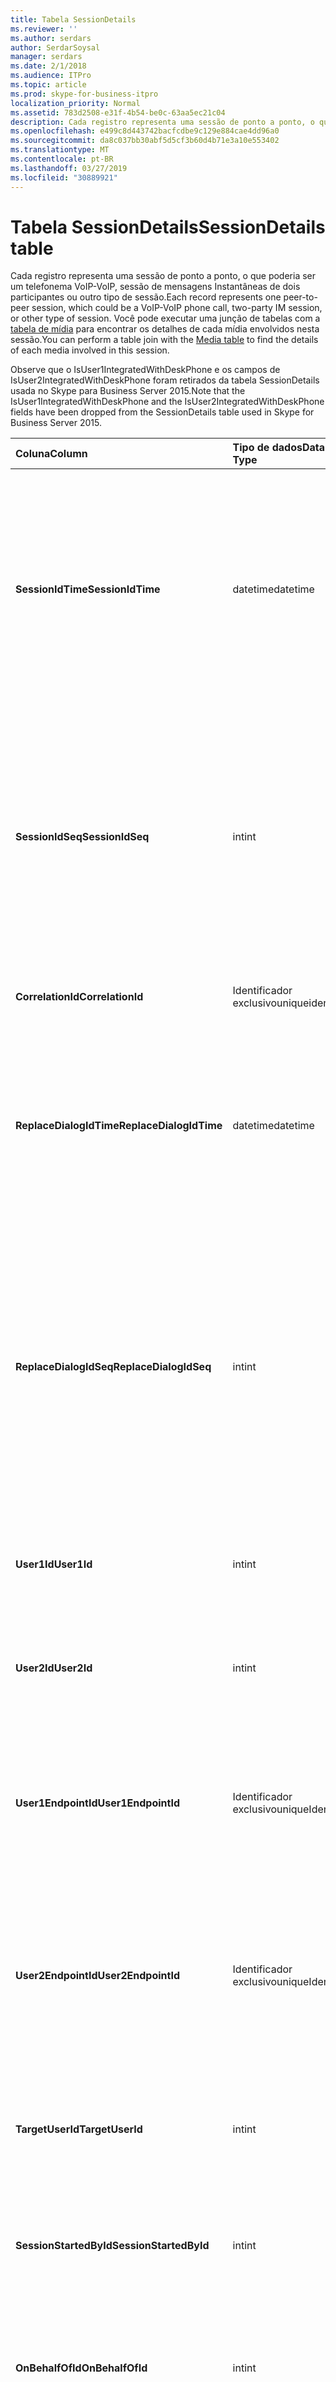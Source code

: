 ```yaml
---
title: Tabela SessionDetails
ms.reviewer: ''
ms.author: serdars
author: SerdarSoysal
manager: serdars
ms.date: 2/1/2018
ms.audience: ITPro
ms.topic: article
ms.prod: skype-for-business-itpro
localization_priority: Normal
ms.assetid: 783d2508-e31f-4b54-be0c-63aa5ec21c04
description: Cada registro representa uma sessão de ponto a ponto, o que poderia ser um telefonema VoIP-VoIP, sessão de mensagens Instantâneas de dois participantes ou outro tipo de sessão. Você pode executar uma junção de tabelas com a tabela de mídia para encontrar os detalhes de cada mídia envolvidos nesta sessão.
ms.openlocfilehash: e499c8d443742bacfcdbe9c129e884cae4dd96a0
ms.sourcegitcommit: da8c037bb30abf5d5cf3b60d4b71e3a10e553402
ms.translationtype: MT
ms.contentlocale: pt-BR
ms.lasthandoff: 03/27/2019
ms.locfileid: "30889921"
---
```

# <a name="sessiondetails-table"></a><span data-ttu-id="b8c52-104">Tabela SessionDetails</span><span class="sxs-lookup"><span data-stu-id="b8c52-104">SessionDetails table</span></span>
 
<span data-ttu-id="b8c52-105">Cada registro representa uma sessão de ponto a ponto, o que poderia ser um telefonema VoIP-VoIP, sessão de mensagens Instantâneas de dois participantes ou outro tipo de sessão.</span><span class="sxs-lookup"><span data-stu-id="b8c52-105">Each record represents one peer-to-peer session, which could be a VoIP-VoIP phone call, two-party IM session, or other type of session.</span></span> <span data-ttu-id="b8c52-106">Você pode executar uma junção de tabelas com a [tabela de mídia](media.md) para encontrar os detalhes de cada mídia envolvidos nesta sessão.</span><span class="sxs-lookup"><span data-stu-id="b8c52-106">You can perform a table join with the [Media table](media.md) to find the details of each media involved in this session.</span></span>
  
<span data-ttu-id="b8c52-107">Observe que o IsUser1IntegratedWithDeskPhone e os campos de IsUser2IntegratedWithDeskPhone foram retirados da tabela SessionDetails usada no Skype para Business Server 2015.</span><span class="sxs-lookup"><span data-stu-id="b8c52-107">Note that the IsUser1IntegratedWithDeskPhone and the IsUser2IntegratedWithDeskPhone fields have been dropped from the SessionDetails table used in Skype for Business Server 2015.</span></span>
  
|<span data-ttu-id="b8c52-108">**Coluna**</span><span class="sxs-lookup"><span data-stu-id="b8c52-108">**Column**</span></span>|<span data-ttu-id="b8c52-109">**Tipo de dados**</span><span class="sxs-lookup"><span data-stu-id="b8c52-109">**Data Type**</span></span>|<span data-ttu-id="b8c52-110">**Chave/índice**</span><span class="sxs-lookup"><span data-stu-id="b8c52-110">**Key/Index**</span></span>|<span data-ttu-id="b8c52-111">**Detalhes**</span><span class="sxs-lookup"><span data-stu-id="b8c52-111">**Details**</span></span>|
|:-----|:-----|:-----|:-----|
|<span data-ttu-id="b8c52-112">**SessionIdTime**</span><span class="sxs-lookup"><span data-stu-id="b8c52-112">**SessionIdTime**</span></span> <br/> |<span data-ttu-id="b8c52-113">datetime</span><span class="sxs-lookup"><span data-stu-id="b8c52-113">datetime</span></span>  <br/> |<span data-ttu-id="b8c52-114">Primária, estrangeira</span><span class="sxs-lookup"><span data-stu-id="b8c52-114">Primary, Foreign</span></span>  <br/> |<span data-ttu-id="b8c52-115">Hora da solicitação de sessão.</span><span class="sxs-lookup"><span data-stu-id="b8c52-115">Time of session request.</span></span> <span data-ttu-id="b8c52-116">Usado em conjunto com **SessionIdSeq** para identificar exclusivamente uma sessão.</span><span class="sxs-lookup"><span data-stu-id="b8c52-116">Used in conjunction with **SessionIdSeq** to uniquely identify a session.</span></span> <span data-ttu-id="b8c52-117">Consulte a [tabela no Skype para Business Server 2015 de diálogos](dialogs.md) para obter mais informações.</span><span class="sxs-lookup"><span data-stu-id="b8c52-117">See the [Dialogs table in Skype for Business Server 2015](dialogs.md) for more information.</span></span> <br/> |
|<span data-ttu-id="b8c52-118">**SessionIdSeq**</span><span class="sxs-lookup"><span data-stu-id="b8c52-118">**SessionIdSeq**</span></span> <br/> |<span data-ttu-id="b8c52-119">int</span><span class="sxs-lookup"><span data-stu-id="b8c52-119">int</span></span>  <br/> |<span data-ttu-id="b8c52-120">Primária, estrangeira</span><span class="sxs-lookup"><span data-stu-id="b8c52-120">Primary, Foreign</span></span>  <br/> |<span data-ttu-id="b8c52-121">Número de identificação para identificar a sessão.</span><span class="sxs-lookup"><span data-stu-id="b8c52-121">ID number to identify the session.</span></span> <span data-ttu-id="b8c52-122">Usado em conjunto com **SessionIdTime** para identificar exclusivamente um session.\*, consulte a [tabela no Skype para Business Server 2015 de diálogos](dialogs.md) para obter mais informações.</span><span class="sxs-lookup"><span data-stu-id="b8c52-122">Used in conjunction with **SessionIdTime** to uniquely identify a session.\* See the [Dialogs table in Skype for Business Server 2015](dialogs.md) for more information.</span></span> <br/> |
|<span data-ttu-id="b8c52-123">**CorrelationId**</span><span class="sxs-lookup"><span data-stu-id="b8c52-123">**CorrelationId**</span></span> <br/> |<span data-ttu-id="b8c52-124">Identificador exclusivo</span><span class="sxs-lookup"><span data-stu-id="b8c52-124">uniqueidentifier</span></span>  <br/> ||<span data-ttu-id="b8c52-125">Um GUID para correlacionar múltiplas sessões.</span><span class="sxs-lookup"><span data-stu-id="b8c52-125">A GUID to correlate multiple sessions.</span></span>  <br/> |
|<span data-ttu-id="b8c52-126">**ReplaceDialogIdTime**</span><span class="sxs-lookup"><span data-stu-id="b8c52-126">**ReplaceDialogIdTime**</span></span> <br/> |<span data-ttu-id="b8c52-127">datetime</span><span class="sxs-lookup"><span data-stu-id="b8c52-127">datetime</span></span>  <br/> |<span data-ttu-id="b8c52-128">Externa</span><span class="sxs-lookup"><span data-stu-id="b8c52-128">Foreign</span></span>  <br/> |<span data-ttu-id="b8c52-129">Número de identificação para identificar a caixa de diálogo que foi substituída pela sessão atual.</span><span class="sxs-lookup"><span data-stu-id="b8c52-129">ID number to identify the dialog which was replaced by current session.</span></span> <span data-ttu-id="b8c52-130">Consulte a [tabela no Skype para Business Server 2015 de diálogos](dialogs.md) para obter mais informações.</span><span class="sxs-lookup"><span data-stu-id="b8c52-130">See the [Dialogs table in Skype for Business Server 2015](dialogs.md) for more information.</span></span> <br/> |
|<span data-ttu-id="b8c52-131">**ReplaceDialogIdSeq**</span><span class="sxs-lookup"><span data-stu-id="b8c52-131">**ReplaceDialogIdSeq**</span></span> <br/> |<span data-ttu-id="b8c52-132">int</span><span class="sxs-lookup"><span data-stu-id="b8c52-132">int</span></span>  <br/> |<span data-ttu-id="b8c52-133">Externa</span><span class="sxs-lookup"><span data-stu-id="b8c52-133">Foreign</span></span>  <br/> |<span data-ttu-id="b8c52-134">Número de identificação para identificar a sessão.</span><span class="sxs-lookup"><span data-stu-id="b8c52-134">ID number to identify the session.</span></span> <span data-ttu-id="b8c52-135">Usado em conjunto com **ReplacesDialogIdTime** para identificar exclusivamente uma sessão que foi substituída por esta sessão.</span><span class="sxs-lookup"><span data-stu-id="b8c52-135">Used in conjunction with **ReplacesDialogIdTime** to uniquely identify a session that is replaced by this session.</span></span> <span data-ttu-id="b8c52-136">Consulte a [tabela no Skype para Business Server 2015 de diálogos](dialogs.md) para obter mais informações.</span><span class="sxs-lookup"><span data-stu-id="b8c52-136">See the [Dialogs table in Skype for Business Server 2015](dialogs.md) for more information.</span></span> <br/> |
|<span data-ttu-id="b8c52-137">**User1Id**</span><span class="sxs-lookup"><span data-stu-id="b8c52-137">**User1Id**</span></span> <br/> |<span data-ttu-id="b8c52-138">int</span><span class="sxs-lookup"><span data-stu-id="b8c52-138">int</span></span>  <br/> |<span data-ttu-id="b8c52-139">Externa</span><span class="sxs-lookup"><span data-stu-id="b8c52-139">Foreign</span></span>  <br/> |<span data-ttu-id="b8c52-140">ID de um usuário na sessão.</span><span class="sxs-lookup"><span data-stu-id="b8c52-140">ID of one user in the session.</span></span> <span data-ttu-id="b8c52-141">Consulte a [tabela de usuários](users.md) para obter mais informações.</span><span class="sxs-lookup"><span data-stu-id="b8c52-141">See the [Users table](users.md) for more information.</span></span> <br/> |
|<span data-ttu-id="b8c52-142">**User2Id**</span><span class="sxs-lookup"><span data-stu-id="b8c52-142">**User2Id**</span></span> <br/> |<span data-ttu-id="b8c52-143">int</span><span class="sxs-lookup"><span data-stu-id="b8c52-143">int</span></span>  <br/> |<span data-ttu-id="b8c52-144">Externa</span><span class="sxs-lookup"><span data-stu-id="b8c52-144">Foreign</span></span>  <br/> |<span data-ttu-id="b8c52-145">ID do usuário na sessão.</span><span class="sxs-lookup"><span data-stu-id="b8c52-145">ID of the other user in the session.</span></span> <span data-ttu-id="b8c52-146">Consulte a [tabela de usuários](users.md) para obter mais informações.</span><span class="sxs-lookup"><span data-stu-id="b8c52-146">See the [Users table](users.md) for more information.</span></span> <br/> |
|<span data-ttu-id="b8c52-147">**User1EndpointId**</span><span class="sxs-lookup"><span data-stu-id="b8c52-147">**User1EndpointId**</span></span> <br/> |<span data-ttu-id="b8c52-148">Identificador exclusivo</span><span class="sxs-lookup"><span data-stu-id="b8c52-148">uniqueIdentifier</span></span>  <br/> ||<span data-ttu-id="b8c52-149">GUID que identifica o ponto de extremidade usado pelo primeiro usuário na sessão.</span><span class="sxs-lookup"><span data-stu-id="b8c52-149">GUID that identifies the endpoint used by the first user in the session.</span></span>  <br/> <span data-ttu-id="b8c52-150">Este campo foi introduzido no Microsoft Lync Server 2013.</span><span class="sxs-lookup"><span data-stu-id="b8c52-150">This field was introduced in Microsoft Lync Server 2013.</span></span>  <br/> |
|<span data-ttu-id="b8c52-151">**User2EndpointId**</span><span class="sxs-lookup"><span data-stu-id="b8c52-151">**User2EndpointId**</span></span> <br/> |<span data-ttu-id="b8c52-152">Identificador exclusivo</span><span class="sxs-lookup"><span data-stu-id="b8c52-152">uniqueIdentifier</span></span>  <br/> ||<span data-ttu-id="b8c52-153">GUID que identifica o ponto de extremidade usado pelo segundo usuário na sessão.</span><span class="sxs-lookup"><span data-stu-id="b8c52-153">GUID that identifies the endpoint used by the second user in the session.</span></span>  <br/> <span data-ttu-id="b8c52-154">Este campo foi introduzido no Microsoft Lync Server 2013.</span><span class="sxs-lookup"><span data-stu-id="b8c52-154">This field was introduced in Microsoft Lync Server 2013.</span></span>  <br/> |
|<span data-ttu-id="b8c52-155">**TargetUserId**</span><span class="sxs-lookup"><span data-stu-id="b8c52-155">**TargetUserId**</span></span> <br/> |<span data-ttu-id="b8c52-156">int</span><span class="sxs-lookup"><span data-stu-id="b8c52-156">int</span></span>  <br/> |<span data-ttu-id="b8c52-157">Externa</span><span class="sxs-lookup"><span data-stu-id="b8c52-157">Foreign</span></span>  <br/> |<span data-ttu-id="b8c52-158">URI do usuário na solicitação SIP original.</span><span class="sxs-lookup"><span data-stu-id="b8c52-158">The original To user URI in the SIP request.</span></span> <span data-ttu-id="b8c52-159">Consulte a [tabela de usuários](users.md) para obter mais informações.</span><span class="sxs-lookup"><span data-stu-id="b8c52-159">see the [Users table](users.md) for more information.</span></span> <br/> |
|<span data-ttu-id="b8c52-160">**SessionStartedById**</span><span class="sxs-lookup"><span data-stu-id="b8c52-160">**SessionStartedById**</span></span> <br/> |<span data-ttu-id="b8c52-161">int</span><span class="sxs-lookup"><span data-stu-id="b8c52-161">int</span></span>  <br/> |<span data-ttu-id="b8c52-162">Externa</span><span class="sxs-lookup"><span data-stu-id="b8c52-162">Foreign</span></span>  <br/> |<span data-ttu-id="b8c52-163">ID do usuário que iniciou a sessão.</span><span class="sxs-lookup"><span data-stu-id="b8c52-163">ID of the user who started the session.</span></span> <span data-ttu-id="b8c52-164">Consulte a [tabela de usuários](users.md) para obter mais informações.</span><span class="sxs-lookup"><span data-stu-id="b8c52-164">See the [Users table](users.md) for more information.</span></span> <br/> |
|<span data-ttu-id="b8c52-165">**OnBehalfOfId**</span><span class="sxs-lookup"><span data-stu-id="b8c52-165">**OnBehalfOfId**</span></span> <br/> |<span data-ttu-id="b8c52-166">int</span><span class="sxs-lookup"><span data-stu-id="b8c52-166">int</span></span>  <br/> |<span data-ttu-id="b8c52-167">Externa</span><span class="sxs-lookup"><span data-stu-id="b8c52-167">Foreign</span></span>  <br/> |<span data-ttu-id="b8c52-168">Indica a identificação do usuário do que o chamador está em nome.</span><span class="sxs-lookup"><span data-stu-id="b8c52-168">Indicates the ID of the user of who the caller is on behalf.</span></span> <span data-ttu-id="b8c52-169">Consulte a [tabela de usuários](users.md) para obter mais informações.</span><span class="sxs-lookup"><span data-stu-id="b8c52-169">See the [Users table](users.md) for more information.</span></span> <br/> |
|<span data-ttu-id="b8c52-170">**ReferredById**</span><span class="sxs-lookup"><span data-stu-id="b8c52-170">**ReferredById**</span></span> <br/> |<span data-ttu-id="b8c52-171">int</span><span class="sxs-lookup"><span data-stu-id="b8c52-171">int</span></span>  <br/> |<span data-ttu-id="b8c52-172">Externa</span><span class="sxs-lookup"><span data-stu-id="b8c52-172">Foreign</span></span>  <br/> |<span data-ttu-id="b8c52-173">ID do usuário por que a chamada é conhecida.</span><span class="sxs-lookup"><span data-stu-id="b8c52-173">ID of the user by who the call is referred.</span></span> <span data-ttu-id="b8c52-174">Consulte a [tabela de usuários](users.md) para obter mais informações.</span><span class="sxs-lookup"><span data-stu-id="b8c52-174">See the [Users table](users.md) for more information.</span></span> <br/> |
|<span data-ttu-id="b8c52-175">**ServerId**</span><span class="sxs-lookup"><span data-stu-id="b8c52-175">**ServerId**</span></span> <br/> |<span data-ttu-id="b8c52-176">int</span><span class="sxs-lookup"><span data-stu-id="b8c52-176">int</span></span>  <br/> |<span data-ttu-id="b8c52-177">Externa</span><span class="sxs-lookup"><span data-stu-id="b8c52-177">Foreign</span></span>  <br/> |<span data-ttu-id="b8c52-178">ID do servidor de front-end usado nesta sessão.</span><span class="sxs-lookup"><span data-stu-id="b8c52-178">ID of the front-end server used for this session.</span></span> <span data-ttu-id="b8c52-179">Consulte a [tabela de servidores](servers.md) para obter mais informações.</span><span class="sxs-lookup"><span data-stu-id="b8c52-179">See the [Servers table](servers.md) for more information.</span></span> <br/> |
|<span data-ttu-id="b8c52-180">**PoolId**</span><span class="sxs-lookup"><span data-stu-id="b8c52-180">**PoolId**</span></span> <br/> |<span data-ttu-id="b8c52-181">int</span><span class="sxs-lookup"><span data-stu-id="b8c52-181">int</span></span>  <br/> |<span data-ttu-id="b8c52-182">Externa</span><span class="sxs-lookup"><span data-stu-id="b8c52-182">Foreign</span></span>  <br/> |<span data-ttu-id="b8c52-183">ID do pool no qual a sessão foi capturada.</span><span class="sxs-lookup"><span data-stu-id="b8c52-183">ID of the pool in which the session was captured.</span></span> <span data-ttu-id="b8c52-184">Consulte a [tabela de Pools](pools.md) para obter mais informações.</span><span class="sxs-lookup"><span data-stu-id="b8c52-184">See the [Pools table](pools.md) for more information.</span></span> <br/> |
|<span data-ttu-id="b8c52-185">**ContentTypeID**</span><span class="sxs-lookup"><span data-stu-id="b8c52-185">**ContentTypeID**</span></span> <br/> |<span data-ttu-id="b8c52-186">int</span><span class="sxs-lookup"><span data-stu-id="b8c52-186">int</span></span>  <br/> |<span data-ttu-id="b8c52-187">Externa</span><span class="sxs-lookup"><span data-stu-id="b8c52-187">Foreign</span></span>  <br/> |<span data-ttu-id="b8c52-188">Tipo de conteúdo usado na sessão.</span><span class="sxs-lookup"><span data-stu-id="b8c52-188">Content type used in the session.</span></span> <span data-ttu-id="b8c52-189">Consulte a [tabela ContentTypes Skype para Business Server 2015](contenttypes.md) para obter mais informações.</span><span class="sxs-lookup"><span data-stu-id="b8c52-189">See the [ContentTypes table in Skype for Business Server 2015](contenttypes.md) for more information.</span></span> <br/> |
|<span data-ttu-id="b8c52-190">**User1ClientVerId**</span><span class="sxs-lookup"><span data-stu-id="b8c52-190">**User1ClientVerId**</span></span> <br/> |<span data-ttu-id="b8c52-191">int</span><span class="sxs-lookup"><span data-stu-id="b8c52-191">int</span></span>  <br/> |<span data-ttu-id="b8c52-192">Externa</span><span class="sxs-lookup"><span data-stu-id="b8c52-192">Foreign</span></span>  <br/> |<span data-ttu-id="b8c52-193">Versão do cliente usado pelo Usuário1.</span><span class="sxs-lookup"><span data-stu-id="b8c52-193">Client version used by User1.</span></span> <span data-ttu-id="b8c52-194">Consulte a [tabela ClientVersions Skype para Business Server 2015](clientversions.md) para obter mais informações.</span><span class="sxs-lookup"><span data-stu-id="b8c52-194">See the [ClientVersions table in Skype for Business Server 2015](clientversions.md) for more information.</span></span> <br/> |
|<span data-ttu-id="b8c52-195">**User2ClientVerId**</span><span class="sxs-lookup"><span data-stu-id="b8c52-195">**User2ClientVerId**</span></span> <br/> |<span data-ttu-id="b8c52-196">int</span><span class="sxs-lookup"><span data-stu-id="b8c52-196">int</span></span>  <br/> |<span data-ttu-id="b8c52-197">Externa</span><span class="sxs-lookup"><span data-stu-id="b8c52-197">Foreign</span></span>  <br/> |<span data-ttu-id="b8c52-198">Versão do cliente usado pelo Usuário2.</span><span class="sxs-lookup"><span data-stu-id="b8c52-198">Client version used by User2.</span></span> <span data-ttu-id="b8c52-199">Consulte a [tabela ClientVersions Skype para Business Server 2015](clientversions.md) para obter mais informações.</span><span class="sxs-lookup"><span data-stu-id="b8c52-199">See the [ClientVersions table in Skype for Business Server 2015](clientversions.md) for more information.</span></span> <br/> |
|<span data-ttu-id="b8c52-200">**User1EdgeServerid**</span><span class="sxs-lookup"><span data-stu-id="b8c52-200">**User1EdgeServerid**</span></span> <br/> |<span data-ttu-id="b8c52-201">int</span><span class="sxs-lookup"><span data-stu-id="b8c52-201">int</span></span>  <br/> |<span data-ttu-id="b8c52-202">Externa</span><span class="sxs-lookup"><span data-stu-id="b8c52-202">Foreign</span></span>  <br/> |<span data-ttu-id="b8c52-203">Servidor de borda usado pelo Usuário1.</span><span class="sxs-lookup"><span data-stu-id="b8c52-203">Edge Server used by User1.</span></span> <span data-ttu-id="b8c52-204">Consulte a [tabela EdgeServers no Skype para Business Server 2015](edgeservers.md) para obter mais informações.</span><span class="sxs-lookup"><span data-stu-id="b8c52-204">See the [EdgeServers table in Skype for Business Server 2015](edgeservers.md) for more information.</span></span> <br/> |
|<span data-ttu-id="b8c52-205">**User2EdgeServerid**</span><span class="sxs-lookup"><span data-stu-id="b8c52-205">**User2EdgeServerid**</span></span> <br/> |<span data-ttu-id="b8c52-206">int</span><span class="sxs-lookup"><span data-stu-id="b8c52-206">int</span></span>  <br/> |<span data-ttu-id="b8c52-207">Externa</span><span class="sxs-lookup"><span data-stu-id="b8c52-207">Foreign</span></span>  <br/> |<span data-ttu-id="b8c52-208">Servidor de borda usado pelo Usuário2.</span><span class="sxs-lookup"><span data-stu-id="b8c52-208">Edge Server used by User2.</span></span> <span data-ttu-id="b8c52-209">Consulte a [tabela EdgeServers no Skype para Business Server 2015](edgeservers.md) para obter mais informações.</span><span class="sxs-lookup"><span data-stu-id="b8c52-209">See the [EdgeServers table in Skype for Business Server 2015](edgeservers.md) for more information.</span></span> <br/> |
|<span data-ttu-id="b8c52-210">**IsUser1Internal**</span><span class="sxs-lookup"><span data-stu-id="b8c52-210">**IsUser1Internal**</span></span> <br/> |<span data-ttu-id="b8c52-211">bit</span><span class="sxs-lookup"><span data-stu-id="b8c52-211">bit</span></span>  <br/> ||<span data-ttu-id="b8c52-212">Se o Usuário1 está conectado internamente ou não.</span><span class="sxs-lookup"><span data-stu-id="b8c52-212">Whether User1 is logged on from internal or not.</span></span>  <br/> |
|<span data-ttu-id="b8c52-213">**IsUser2Internal**</span><span class="sxs-lookup"><span data-stu-id="b8c52-213">**IsUser2Internal**</span></span> <br/> |<span data-ttu-id="b8c52-214">bit</span><span class="sxs-lookup"><span data-stu-id="b8c52-214">bit</span></span>  <br/> ||<span data-ttu-id="b8c52-215">Se o Usuário2 está conectado internamente ou não.</span><span class="sxs-lookup"><span data-stu-id="b8c52-215">Whether User2 is logged on from internal or not.</span></span>  <br/> |
|<span data-ttu-id="b8c52-216">**InviteTime**</span><span class="sxs-lookup"><span data-stu-id="b8c52-216">**InviteTime**</span></span> <br/> |<span data-ttu-id="b8c52-217">datetime</span><span class="sxs-lookup"><span data-stu-id="b8c52-217">datetime</span></span>  <br/> ||<span data-ttu-id="b8c52-218">A hora da primeira solicitação INVITE.</span><span class="sxs-lookup"><span data-stu-id="b8c52-218">The time of the first INVITE request.</span></span> <span data-ttu-id="b8c52-219">Normalmente, este campo é preenchido pelos dados gerados a partir da mensagem de convite inicial da sessão.</span><span class="sxs-lookup"><span data-stu-id="b8c52-219">This field is typically populated by data generated from the initial INVITE message in the session.</span></span> <span data-ttu-id="b8c52-220">Se não houver nenhuma mensagem CONVIDAR o campo é preenchido com a data e hora da primeira relevante mensagem SIP (BYE, cancelar, mensagem ou INFO).</span><span class="sxs-lookup"><span data-stu-id="b8c52-220">If there is no INVITE message then the field is populated with the date and time of the first relevant SIP message (BYE, CANCEL, MESSAGE, or INFO).</span></span> <span data-ttu-id="b8c52-221">Normalmente, este campo é preenchido pelos dados gerados a partir da mensagem de convite inicial da sessão.</span><span class="sxs-lookup"><span data-stu-id="b8c52-221">This field is typically populated by data generated from the initial INVITE message in the session.</span></span> <span data-ttu-id="b8c52-222">Se não houver nenhuma mensagem CONVIDAR o campo é preenchido com a data e hora da primeira relevante mensagem SIP (BYE, cancelar, mensagem ou INFO).</span><span class="sxs-lookup"><span data-stu-id="b8c52-222">If there is no INVITE message then the field is populated with the date and time of the first relevant SIP message (BYE, CANCEL, MESSAGE, or INFO).</span></span>  <br/> |
|<span data-ttu-id="b8c52-223">**ResponseTime**</span><span class="sxs-lookup"><span data-stu-id="b8c52-223">**ResponseTime**</span></span> <br/> |<span data-ttu-id="b8c52-224">datetime</span><span class="sxs-lookup"><span data-stu-id="b8c52-224">datetime</span></span>  <br/> ||<span data-ttu-id="b8c52-225">A hora da resposta à mensagem INVITE primeira.</span><span class="sxs-lookup"><span data-stu-id="b8c52-225">The time of the response to the first INVITE message.</span></span> <span data-ttu-id="b8c52-226">Normalmente, este campo é preenchido pelos dados gerados a partir da mensagem de convite inicial da sessão.</span><span class="sxs-lookup"><span data-stu-id="b8c52-226">This field is typically populated by data generated from the initial INVITE message in the session.</span></span> <span data-ttu-id="b8c52-227">Se não houver nenhuma mensagem CONVIDAR o campo é preenchido com a data e hora da primeira relevante mensagem SIP (BYE, cancelar, mensagem ou INFO).</span><span class="sxs-lookup"><span data-stu-id="b8c52-227">If there is no INVITE message then the field is populated with the date and time of the first relevant SIP message (BYE, CANCEL, MESSAGE, or INFO).</span></span>  <br/> |
|<span data-ttu-id="b8c52-228">**ResponseCode**</span><span class="sxs-lookup"><span data-stu-id="b8c52-228">**ResponseCode**</span></span> <br/> |<span data-ttu-id="b8c52-229">int</span><span class="sxs-lookup"><span data-stu-id="b8c52-229">int</span></span>  <br/> ||<span data-ttu-id="b8c52-230">Código de resposta SIP para o convite de sessão.</span><span class="sxs-lookup"><span data-stu-id="b8c52-230">SIP response code to the session invitation.</span></span> <span data-ttu-id="b8c52-231">Normalmente, este campo é preenchido pelos dados gerados a partir da mensagem de convite inicial da sessão.</span><span class="sxs-lookup"><span data-stu-id="b8c52-231">This field is typically populated by data generated from the initial INVITE message in the session.</span></span> <span data-ttu-id="b8c52-232">Se não houver nenhuma mensagem CONVIDAR o campo é preenchido com a data e hora da primeira relevante mensagem SIP (BYE, cancelar, mensagem ou INFO).</span><span class="sxs-lookup"><span data-stu-id="b8c52-232">If there is no INVITE message then the field is populated with the date and time of the first relevant SIP message (BYE, CANCEL, MESSAGE, or INFO).</span></span>  <br/> |
|<span data-ttu-id="b8c52-233">**DiagnosticId**</span><span class="sxs-lookup"><span data-stu-id="b8c52-233">**DiagnosticId**</span></span> <br/> |<span data-ttu-id="b8c52-234">int</span><span class="sxs-lookup"><span data-stu-id="b8c52-234">int</span></span>  <br/> ||<span data-ttu-id="b8c52-235">ID de diagnóstico capturado do cabeçalho SIP.</span><span class="sxs-lookup"><span data-stu-id="b8c52-235">Diagnostic ID captured from SIP header.</span></span>  <br/> |
|<span data-ttu-id="b8c52-236">**CallPriority**</span><span class="sxs-lookup"><span data-stu-id="b8c52-236">**CallPriority**</span></span> <br/> |<span data-ttu-id="b8c52-237">int</span><span class="sxs-lookup"><span data-stu-id="b8c52-237">int</span></span>  <br/> |<span data-ttu-id="b8c52-238">Externa</span><span class="sxs-lookup"><span data-stu-id="b8c52-238">Foreign</span></span>  <br/> |<span data-ttu-id="b8c52-239">Prioridade de chamada.</span><span class="sxs-lookup"><span data-stu-id="b8c52-239">Call priority.</span></span> <span data-ttu-id="b8c52-240">Consulte a [tabela CallPriorities do Skype para Business Server 2015](callpriorities.md) para obter mais informações.</span><span class="sxs-lookup"><span data-stu-id="b8c52-240">See the [CallPriorities table in Skype for Business Server 2015](callpriorities.md) for more information.</span></span> <br/> |
|<span data-ttu-id="b8c52-241">**User1MessageCount**</span><span class="sxs-lookup"><span data-stu-id="b8c52-241">**User1MessageCount**</span></span> <br/> |<span data-ttu-id="b8c52-242">int</span><span class="sxs-lookup"><span data-stu-id="b8c52-242">int</span></span>  <br/> ||<span data-ttu-id="b8c52-243">Número de mensagens enviadas pelo Usuário1 durante a sessão.</span><span class="sxs-lookup"><span data-stu-id="b8c52-243">Number of messages sent by User1 during the session.</span></span>  <br/> |
|<span data-ttu-id="b8c52-244">**User2MessageCount**</span><span class="sxs-lookup"><span data-stu-id="b8c52-244">**User2MessageCount**</span></span> <br/> |<span data-ttu-id="b8c52-245">int</span><span class="sxs-lookup"><span data-stu-id="b8c52-245">int</span></span>  <br/> ||<span data-ttu-id="b8c52-246">Número de mensagens enviadas pelo Usuário2 durante a sessão.</span><span class="sxs-lookup"><span data-stu-id="b8c52-246">Number of messages sent by User2 during the session.</span></span>  <br/> |
|<span data-ttu-id="b8c52-247">**SessionEndTime**</span><span class="sxs-lookup"><span data-stu-id="b8c52-247">**SessionEndTime**</span></span> <br/> |<span data-ttu-id="b8c52-248">datetime</span><span class="sxs-lookup"><span data-stu-id="b8c52-248">datetime</span></span>  <br/> ||<span data-ttu-id="b8c52-249">Hora ao final da sessão.</span><span class="sxs-lookup"><span data-stu-id="b8c52-249">Time at the end of the session.</span></span>  <br/> |
|<span data-ttu-id="b8c52-250">**MediaTypes**</span><span class="sxs-lookup"><span data-stu-id="b8c52-250">**MediaTypes**</span></span> <br/> |<span data-ttu-id="b8c52-251">int</span><span class="sxs-lookup"><span data-stu-id="b8c52-251">int</span></span>  <br/> ||<span data-ttu-id="b8c52-252">Um conjunto de bits que indica o tipo de mídia dessa sessão.</span><span class="sxs-lookup"><span data-stu-id="b8c52-252">A bit set that indicates the media type of this session.</span></span> <span data-ttu-id="b8c52-253">As definições dos tipos estão listados:</span><span class="sxs-lookup"><span data-stu-id="b8c52-253">Listed are the definitions of the types:</span></span>  <br/> <span data-ttu-id="b8c52-254">1 - MENSAGENS INSTANTÂNEAS</span><span class="sxs-lookup"><span data-stu-id="b8c52-254">1- IM</span></span>  <br/> <span data-ttu-id="b8c52-255">2 - FILE_TRANSFER</span><span class="sxs-lookup"><span data-stu-id="b8c52-255">2- FILE_TRANSFER</span></span>  <br/> <span data-ttu-id="b8c52-256">4 - REMOTE_ASSISTANCE</span><span class="sxs-lookup"><span data-stu-id="b8c52-256">4- REMOTE_ASSISTANCE</span></span>  <br/> <span data-ttu-id="b8c52-257">8 - APP_SHARING</span><span class="sxs-lookup"><span data-stu-id="b8c52-257">8- APP_SHARING</span></span>  <br/> <span data-ttu-id="b8c52-258">16 - ÁUDIO</span><span class="sxs-lookup"><span data-stu-id="b8c52-258">16- AUDIO</span></span>  <br/> <span data-ttu-id="b8c52-259">32 - VÍDEO</span><span class="sxs-lookup"><span data-stu-id="b8c52-259">32- VIDEO</span></span>  <br/> <span data-ttu-id="b8c52-260">64 - APP_INVITE</span><span class="sxs-lookup"><span data-stu-id="b8c52-260">64- APP_INVITE</span></span>  <br/> |
|<span data-ttu-id="b8c52-261">**User1Flag**</span><span class="sxs-lookup"><span data-stu-id="b8c52-261">**User1Flag**</span></span> <br/> |<span data-ttu-id="b8c52-262">smallint</span><span class="sxs-lookup"><span data-stu-id="b8c52-262">smallint</span></span>  <br/> ||<span data-ttu-id="b8c52-263">Um conjunto de bits que indica os atributos de User1.</span><span class="sxs-lookup"><span data-stu-id="b8c52-263">A bit set that indicates the User1 attributes.</span></span> <span data-ttu-id="b8c52-264">As seguintes definições de atributo são listadas:</span><span class="sxs-lookup"><span data-stu-id="b8c52-264">The following attribute definitions are listed:</span></span>  <br/> <span data-ttu-id="b8c52-265">0x01 - integrado com telefone de mesa</span><span class="sxs-lookup"><span data-stu-id="b8c52-265">0x01 - Integrated with desktop phone</span></span>  <br/> |
|<span data-ttu-id="b8c52-266">**User2Flag**</span><span class="sxs-lookup"><span data-stu-id="b8c52-266">**User2Flag**</span></span> <br/> |<span data-ttu-id="b8c52-267">smallint</span><span class="sxs-lookup"><span data-stu-id="b8c52-267">smallint</span></span>  <br/> ||<span data-ttu-id="b8c52-268">Um conjunto de bits que indica os atributos de Usuário2.</span><span class="sxs-lookup"><span data-stu-id="b8c52-268">A bit set that indicates the User2 attributes.</span></span> <span data-ttu-id="b8c52-269">As seguintes definições de atributo são listadas:</span><span class="sxs-lookup"><span data-stu-id="b8c52-269">The following attribute definitions are listed:</span></span>  <br/> <span data-ttu-id="b8c52-270">0x01 - integrado com telefone de mesa</span><span class="sxs-lookup"><span data-stu-id="b8c52-270">0x01 - Integrated with desktop phone</span></span>  <br/> |
|<span data-ttu-id="b8c52-271">**CallFlag**</span><span class="sxs-lookup"><span data-stu-id="b8c52-271">**CallFlag**</span></span> <br/> |<span data-ttu-id="b8c52-272">smallint</span><span class="sxs-lookup"><span data-stu-id="b8c52-272">smallint</span></span>  <br/> ||<span data-ttu-id="b8c52-273">Um conjunto de bits que indica os atributos de chamada.</span><span class="sxs-lookup"><span data-stu-id="b8c52-273">A bit set that indicates the call attributes.</span></span> <span data-ttu-id="b8c52-274">As seguintes definições de atributo são listadas:</span><span class="sxs-lookup"><span data-stu-id="b8c52-274">The following attribute definitions are listed:</span></span>  <br/> <span data-ttu-id="b8c52-275">0x01 - sessão repetida</span><span class="sxs-lookup"><span data-stu-id="b8c52-275">0x01 - Retried Session</span></span>  <br/> <span data-ttu-id="b8c52-276">0x02 - uma chamada feita pelo operador em nome de um grupo de resposta</span><span class="sxs-lookup"><span data-stu-id="b8c52-276">0x02 - A call made by agent on behalf of a response group</span></span>  <br/> |
|<span data-ttu-id="b8c52-277">**Processadas**</span><span class="sxs-lookup"><span data-stu-id="b8c52-277">**Processed**</span></span> <br/> |<span data-ttu-id="b8c52-278">bit</span><span class="sxs-lookup"><span data-stu-id="b8c52-278">bit</span></span>  <br/> ||<span data-ttu-id="b8c52-279">Para uso interno pelo serviço de monitoramento.</span><span class="sxs-lookup"><span data-stu-id="b8c52-279">For internal use by the Monitoring service.</span></span>  <br/> <span data-ttu-id="b8c52-280">Este campo foi introduzido no Microsoft Lync Server 2013.</span><span class="sxs-lookup"><span data-stu-id="b8c52-280">This field was introduced in Microsoft Lync Server 2013.</span></span>  <br/> |
|<span data-ttu-id="b8c52-281">**LastModifiedTime**</span><span class="sxs-lookup"><span data-stu-id="b8c52-281">**LastModifiedTime**</span></span> <br/> |<span data-ttu-id="b8c52-282">DateTime</span><span class="sxs-lookup"><span data-stu-id="b8c52-282">Datetime</span></span>  <br/> ||<span data-ttu-id="b8c52-283">Para uso interno pelo serviço de monitoramento.</span><span class="sxs-lookup"><span data-stu-id="b8c52-283">For internal use by the Monitoring service.</span></span>  <br/> <span data-ttu-id="b8c52-284">Este campo foi introduzido no Skype para Business Server 2015.</span><span class="sxs-lookup"><span data-stu-id="b8c52-284">This field was introduced in Skype for Business Server 2015.</span></span>  <br/> |
   
<span data-ttu-id="b8c52-285">\*Para a maioria das sessões, SessionIdSeq terá o valor de 1.</span><span class="sxs-lookup"><span data-stu-id="b8c52-285">\* For most sessions, SessionIdSeq will have the value of 1.</span></span> <span data-ttu-id="b8c52-286">Se várias sessões iniciar exatamente simultaneamente, o SessionIdSeq para um será 1, para outro será 2 e assim por diante.</span><span class="sxs-lookup"><span data-stu-id="b8c52-286">If multiple sessions start at exactly the same time, the SessionIdSeq for one will be 1, for another will be 2, and so on.</span></span>
  

